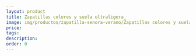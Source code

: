 ```yaml
---
layout: product
title: Zapatillas colores y suela ultraligera_
image: img/productos/zapatilla-senora-verano/Zapatillas colores y suela ultraligera_.webp
price: 
tags: 
description: 
order: 0
---
```

